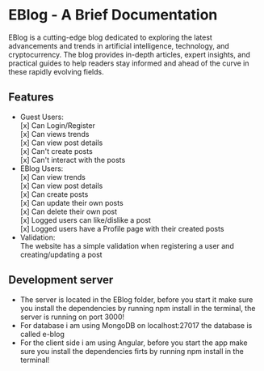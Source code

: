 # EBlog - A Brief Documentation
EBlog is a cutting-edge blog dedicated to exploring the latest advancements and trends in artificial intelligence, technology, and cryptocurrency. The blog provides in-depth articles, expert insights, and practical guides to help readers stay informed and ahead of the curve in these rapidly evolving fields.

## Features
 - Guest Users:<br>
    [x] Can Login/Register<br>
    [x] Can views trends<br>
    [x] Can view post details<br>
    [x] Can't create posts<br>
    [x] Can't interact with the posts<br>
 - EBlog Users: <br>
   [x] Can view trends<br>
   [x] Can view post details<br>
   [x] Can create posts<br>
   [x] Can update their own posts<br>
   [x] Can delete their own post<br>
   [x] Logged users can like/dislike a post <br>
   [x] Logged users have a Profile page with their created posts<br>
- Validation: <br>
The website has a simple validation when registering a user and creating/updating a post

## Development server
- The server is located in the EBlog folder, before you start it make sure you install the dependencies by running npm install in the terminal, the server is running on port 3000!<br>
- For database i am using MongoDB on localhost:27017 the database is called e-blog<br>
- For the client side i am using Angular, before you start the app make sure you install the dependencies firts by running npm install in the terminal!
